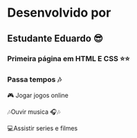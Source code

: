 # Desenvolvido por
## Estudante Eduardo :sunglasses:
### Primeira página em HTML E CSS :star::star:

### Passa tempos :notes:

:video_game: Jogar jogos online

:notes:Ouvir musica :headphones::notes:

:computer:Assistir series e filmes
